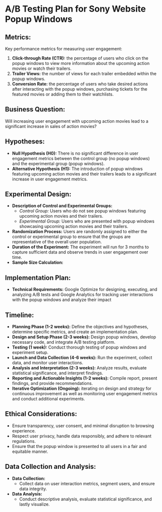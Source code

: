 # A/B Testing Plan for Sony Website Popup Windows

## Metrics:
Key performance metrics for measuring user engagement:
1. **Click-through Rate (CTR):** the percentage of users who click on the popup windows to view more information about the upcoming action movies or watch their trailers.
2. **Trailer Views:** the number of views for each trailer embedded within the popup windows.
3. **Conversion Rate:** the percentage of users who take desired actions after interacting with the popup windows, purchasing tickets for the featured movies or adding them to their watchlists.

## Business Question:
Will increasing user engagement with upcoming action movies lead to a significant increase in sales of action movies?

## Hypotheses:
- **Null Hypothesis (H0):** There is no significant difference in user engagement metrics between the control group (no popup windows) and the experimental group (popup windows).
- **Alternative Hypothesis (H1):** The introduction of popup windows featuring upcoming action movies and their trailers leads to a significant increase in user engagement metrics.

## Experimental Design:
- **Description of Control and Experimental Groups:**
  - *Control Group:* Users who do not see popup windows featuring upcoming action movies and their trailers.
  - *Experimental Group:* Users who are presented with popup windows showcasing upcoming action movies and their trailers.
- **Randomization Process:** Users are randomly assigned to either the control or experimental group to ensure that the groups are representative of the overall user population.
- **Duration of the Experiment:** The experiment will run for 3 months to capture sufficient data and observe trends in user engagement over time.
- **Sample Size Calculation:** 

## Implementation Plan:
- **Technical Requirements:** Google Optimize for designing, executing, and analyzing A/B tests and Google Analytics for tracking user interactions with the popup windows and analyze their impact 

## Timeline: 
- **Planning Phase (1-2 weeks):** Define the objectives and hypotheses, determine specific metrics, and create an implementation plan.
- **Design and Setup Phase (2-3 weeks):** Design popup windows, develop necessary code, and integrate A/B testing platform.
- **Testing (1 week):** Conduct thorough testing of popup windows and experiment setup.
- **Launch and Data Collection (4-6 weeks):** Run the experiment, collect data, and monitor user interactions.
- **Analysis and Interpretation (2-3 weeks):** Analyze results, evaluate statistical significance, and interpret findings.
- **Reporting and Actionable Insights (1-2 weeks):** Compile report, present findings, and provide recommendations.
- **Iterative Optimization (Ongoing):** iterating on design and strategy for continuous improvement as well as monitoring user engagement metrics and conduct additional experiments.

## Ethical Considerations:
- Ensure transparency, user consent, and minimal disruption to browsing experience.
- Respect user privacy, handle data responsibly, and adhere to relevant regulations.
- Ensure that the popup window is presented to all users in a fair and equitable manner.

## Data Collection and Analysis:
- **Data Collection:** 
  - Collect data on user interaction metrics, segment users, and ensure data integrity.
- **Data Analysis:** 
  - Conduct descriptive analysis, evaluate statistical significance, and lastly visualize.
